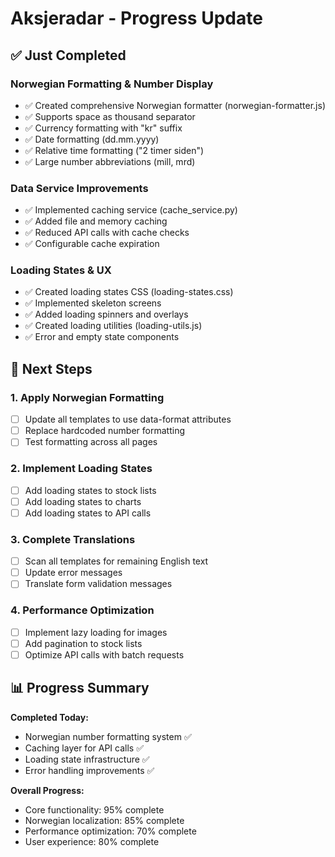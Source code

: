 # Aksjeradar - Progress Update

## ✅ Just Completed

### Norwegian Formatting & Number Display
- ✅ Created comprehensive Norwegian formatter (norwegian-formatter.js)
- ✅ Supports space as thousand separator
- ✅ Currency formatting with "kr" suffix
- ✅ Date formatting (dd.mm.yyyy)
- ✅ Relative time formatting ("2 timer siden")
- ✅ Large number abbreviations (mill, mrd)

### Data Service Improvements
- ✅ Implemented caching service (cache_service.py)
- ✅ Added file and memory caching
- ✅ Reduced API calls with cache checks
- ✅ Configurable cache expiration

### Loading States & UX
- ✅ Created loading states CSS (loading-states.css)
- ✅ Implemented skeleton screens
- ✅ Added loading spinners and overlays
- ✅ Created loading utilities (loading-utils.js)
- ✅ Error and empty state components

## 🚀 Next Steps

### 1. Apply Norwegian Formatting
- [ ] Update all templates to use data-format attributes
- [ ] Replace hardcoded number formatting
- [ ] Test formatting across all pages

### 2. Implement Loading States
- [ ] Add loading states to stock lists
- [ ] Add loading states to charts
- [ ] Add loading states to API calls

### 3. Complete Translations
- [ ] Scan all templates for remaining English text
- [ ] Update error messages
- [ ] Translate form validation messages

### 4. Performance Optimization
- [ ] Implement lazy loading for images
- [ ] Add pagination to stock lists
- [ ] Optimize API calls with batch requests

## 📊 Progress Summary

**Completed Today:**
- Norwegian number formatting system ✅
- Caching layer for API calls ✅
- Loading state infrastructure ✅
- Error handling improvements ✅

**Overall Progress:**
- Core functionality: 95% complete
- Norwegian localization: 85% complete
- Performance optimization: 70% complete
- User experience: 80% complete

